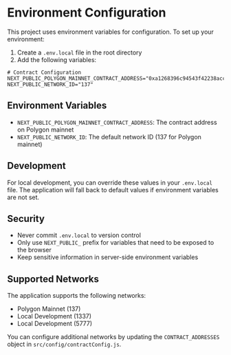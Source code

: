 # Environment Configuration

This project uses environment variables for configuration. To set up your environment:

1. Create a `.env.local` file in the root directory
2. Add the following variables:

```env
# Contract Configuration
NEXT_PUBLIC_POLYGON_MAINNET_CONTRACT_ADDRESS="0xa1268396c94543f42238accfaee9776fce12a52a"
NEXT_PUBLIC_NETWORK_ID="137"
```

## Environment Variables

- `NEXT_PUBLIC_POLYGON_MAINNET_CONTRACT_ADDRESS`: The contract address on Polygon mainnet
- `NEXT_PUBLIC_NETWORK_ID`: The default network ID (137 for Polygon mainnet)

## Development

For local development, you can override these values in your `.env.local` file. The application will fall back to default values if environment variables are not set.

## Security

- Never commit `.env.local` to version control
- Only use `NEXT_PUBLIC_` prefix for variables that need to be exposed to the browser
- Keep sensitive information in server-side environment variables

## Supported Networks

The application supports the following networks:

- Polygon Mainnet (137)
- Local Development (1337)
- Local Development (5777)

You can configure additional networks by updating the `CONTRACT_ADDRESSES` object in `src/config/contractConfig.js`.
